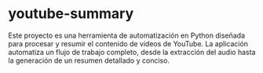 # youtube-summary
Este proyecto es una herramienta de automatización en Python diseñada para procesar y resumir el contenido de vídeos de YouTube. La aplicación automatiza un flujo de trabajo completo, desde la extracción del audio hasta la generación de un resumen detallado y conciso.
